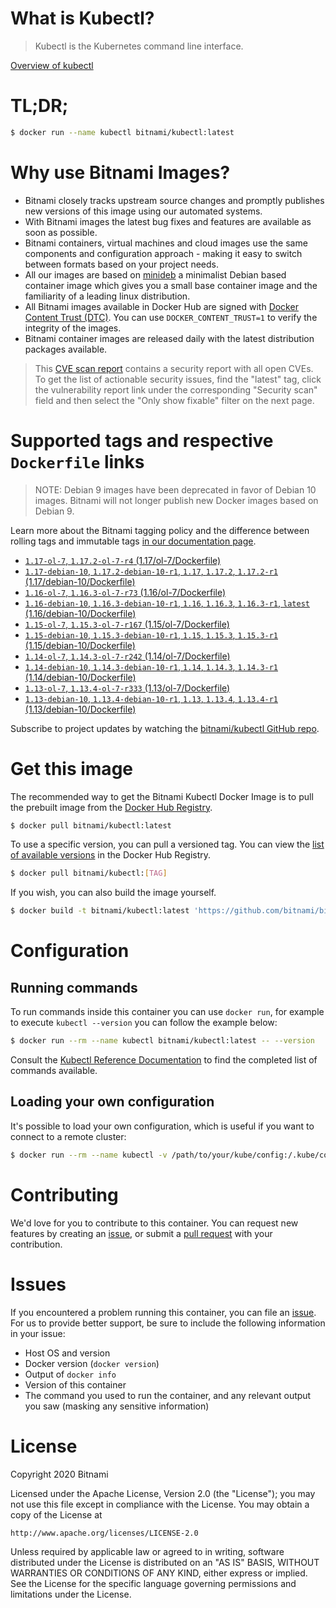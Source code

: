 
# What is Kubectl?

> Kubectl is the Kubernetes command line interface.

[Overview of kubectl](https://kubernetes.io/docs/reference/kubectl/overview/)

# TL;DR;

```bash
$ docker run --name kubectl bitnami/kubectl:latest
```

# Why use Bitnami Images?

* Bitnami closely tracks upstream source changes and promptly publishes new versions of this image using our automated systems.
* With Bitnami images the latest bug fixes and features are available as soon as possible.
* Bitnami containers, virtual machines and cloud images use the same components and configuration approach - making it easy to switch between formats based on your project needs.
* All our images are based on [minideb](https://github.com/bitnami/minideb) a minimalist Debian based container image which gives you a small base container image and the familiarity of a leading linux distribution.
* All Bitnami images available in Docker Hub are signed with [Docker Content Trust (DTC)](https://docs.docker.com/engine/security/trust/content_trust/). You can use `DOCKER_CONTENT_TRUST=1` to verify the integrity of the images.
* Bitnami container images are released daily with the latest distribution packages available.


> This [CVE scan report](https://quay.io/repository/bitnami/kubectl?tab=tags) contains a security report with all open CVEs. To get the list of actionable security issues, find the "latest" tag, click the vulnerability report link under the corresponding "Security scan" field and then select the "Only show fixable" filter on the next page.

# Supported tags and respective `Dockerfile` links

> NOTE: Debian 9 images have been deprecated in favor of Debian 10 images. Bitnami will not longer publish new Docker images based on Debian 9.

Learn more about the Bitnami tagging policy and the difference between rolling tags and immutable tags [in our documentation page](https://docs.bitnami.com/containers/how-to/understand-rolling-tags-containers/).


* [`1.17-ol-7`, `1.17.2-ol-7-r4` (1.17/ol-7/Dockerfile)](https://github.com/bitnami/bitnami-docker-kubectl/blob/1.17.2-ol-7-r4/1.17/ol-7/Dockerfile)
* [`1.17-debian-10`, `1.17.2-debian-10-r1`, `1.17`, `1.17.2`, `1.17.2-r1` (1.17/debian-10/Dockerfile)](https://github.com/bitnami/bitnami-docker-kubectl/blob/1.17.2-debian-10-r1/1.17/debian-10/Dockerfile)
* [`1.16-ol-7`, `1.16.3-ol-7-r73` (1.16/ol-7/Dockerfile)](https://github.com/bitnami/bitnami-docker-kubectl/blob/1.16.3-ol-7-r73/1.16/ol-7/Dockerfile)
* [`1.16-debian-10`, `1.16.3-debian-10-r1`, `1.16`, `1.16.3`, `1.16.3-r1`, `latest` (1.16/debian-10/Dockerfile)](https://github.com/bitnami/bitnami-docker-kubectl/blob/1.16.3-debian-10-r1/1.16/debian-10/Dockerfile)
* [`1.15-ol-7`, `1.15.3-ol-7-r167` (1.15/ol-7/Dockerfile)](https://github.com/bitnami/bitnami-docker-kubectl/blob/1.15.3-ol-7-r167/1.15/ol-7/Dockerfile)
* [`1.15-debian-10`, `1.15.3-debian-10-r1`, `1.15`, `1.15.3`, `1.15.3-r1` (1.15/debian-10/Dockerfile)](https://github.com/bitnami/bitnami-docker-kubectl/blob/1.15.3-debian-10-r1/1.15/debian-10/Dockerfile)
* [`1.14-ol-7`, `1.14.3-ol-7-r242` (1.14/ol-7/Dockerfile)](https://github.com/bitnami/bitnami-docker-kubectl/blob/1.14.3-ol-7-r242/1.14/ol-7/Dockerfile)
* [`1.14-debian-10`, `1.14.3-debian-10-r1`, `1.14`, `1.14.3`, `1.14.3-r1` (1.14/debian-10/Dockerfile)](https://github.com/bitnami/bitnami-docker-kubectl/blob/1.14.3-debian-10-r1/1.14/debian-10/Dockerfile)
* [`1.13-ol-7`, `1.13.4-ol-7-r333` (1.13/ol-7/Dockerfile)](https://github.com/bitnami/bitnami-docker-kubectl/blob/1.13.4-ol-7-r333/1.13/ol-7/Dockerfile)
* [`1.13-debian-10`, `1.13.4-debian-10-r1`, `1.13`, `1.13.4`, `1.13.4-r1` (1.13/debian-10/Dockerfile)](https://github.com/bitnami/bitnami-docker-kubectl/blob/1.13.4-debian-10-r1/1.13/debian-10/Dockerfile)

Subscribe to project updates by watching the [bitnami/kubectl GitHub repo](https://github.com/bitnami/bitnami-docker-kubectl).

# Get this image

The recommended way to get the Bitnami Kubectl Docker Image is to pull the prebuilt image from the [Docker Hub Registry](https://hub.docker.com/r/bitnami/kubectl).

```bash
$ docker pull bitnami/kubectl:latest
```

To use a specific version, you can pull a versioned tag. You can view the [list of available versions](https://hub.docker.com/r/bitnami/kubectl/tags/) in the Docker Hub Registry.

```bash
$ docker pull bitnami/kubectl:[TAG]
```

If you wish, you can also build the image yourself.

```bash
$ docker build -t bitnami/kubectl:latest 'https://github.com/bitnami/bitnami-docker-kubectl.git#master:1.16/debian-10'
```

# Configuration

## Running commands

To run commands inside this container you can use `docker run`, for example to execute `kubectl --version` you can follow the example below:

```bash
$ docker run --rm --name kubectl bitnami/kubectl:latest -- --version
```

Consult the [Kubectl Reference Documentation](https://kubernetes.io/docs/reference/generated/kubectl/kubectl-commands) to find the completed list of commands available.

## Loading your own configuration

It's possible to load your own configuration, which is useful if you want to connect to a remote cluster:

```bash
$ docker run --rm --name kubectl -v /path/to/your/kube/config:/.kube/config bitnami/kubectl:latest
```

# Contributing

We'd love for you to contribute to this container. You can request new features by creating an [issue](https://github.com/bitnami/bitnami-docker-kubectl/issues), or submit a [pull request](https://github.com/bitnami/bitnami-docker-kubectl/pulls) with your contribution.

# Issues

If you encountered a problem running this container, you can file an [issue](https://github.com/bitnami/bitnami-docker-kubectl/issues). For us to provide better support, be sure to include the following information in your issue:

- Host OS and version
- Docker version (`docker version`)
- Output of `docker info`
- Version of this container
- The command you used to run the container, and any relevant output you saw (masking any sensitive information)

# License

Copyright 2020 Bitnami

Licensed under the Apache License, Version 2.0 (the "License");
you may not use this file except in compliance with the License.
You may obtain a copy of the License at

    http://www.apache.org/licenses/LICENSE-2.0

Unless required by applicable law or agreed to in writing, software
distributed under the License is distributed on an "AS IS" BASIS,
WITHOUT WARRANTIES OR CONDITIONS OF ANY KIND, either express or implied.
See the License for the specific language governing permissions and
limitations under the License.
